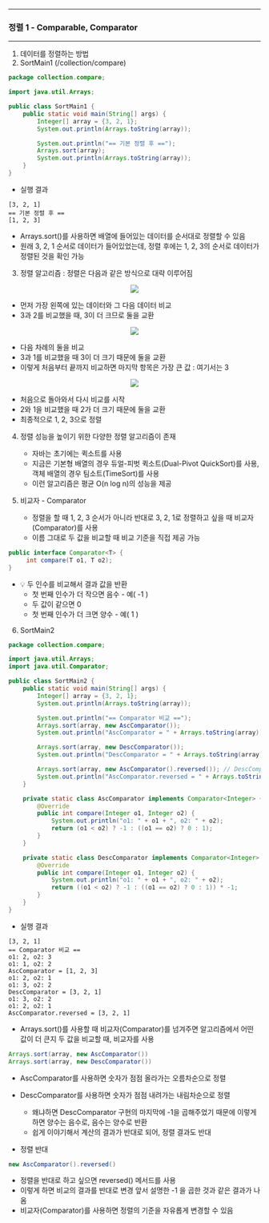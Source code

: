 -----
### 정렬 1 - Comparable, Comparator
-----
1. 데이터를 정렬하는 방법
2. SortMain1 (/collection/compare)
```java
package collection.compare;

import java.util.Arrays;

public class SortMain1 {
    public static void main(String[] args) {
        Integer[] array = {3, 2, 1};
        System.out.println(Arrays.toString(array));

        System.out.println("== 기본 정렬 후 ==");
        Arrays.sort(array);
        System.out.println(Arrays.toString(array));
    }
}
```
  - 실행 결과
```
[3, 2, 1]
== 기본 정렬 후 ==
[1, 2, 3]
```

  - Arrays.sort()를 사용하면 배열에 들어있는 데이터를 순서대로 정렬할 수 있음
  - 원래 3, 2, 1 순서로 데이터가 들어있었는데, 정렬 후에는 1, 2, 3의 순서로 데이터가 정렬된 것을 확인 가능

3. 정렬 알고리즘 : 정렬은 다음과 같은 방식으로 대략 이루어짐
<div align="center">
<img src="https://github.com/user-attachments/assets/b08be503-4af5-46c3-95a9-481fc4873bb3">
</div>

   - 먼저 가장 왼쪽에 있는 데이터와 그 다음 데이터 비교
   - 3과 2를 비교했을 때, 3이 더 크므로 둘을 교환

<div align="center">
<img src="https://github.com/user-attachments/assets/52a0b9b6-cc63-491a-89d6-7ae6a519e684">
</div>

   - 다음 차례의 둘을 비교
   - 3과 1를 비교했을 때 3이 더 크기 때문에 둘을 교환
   - 이렇게 처음부터 끝까지 비교하면 마지막 항목은 가장 큰 값 : 여기서는 3

<div align="center">
<img src="https://github.com/user-attachments/assets/8d4b41a0-6e01-4214-9267-b06e19b9c008">
</div>

   - 처음으로 돌아와서 다시 비교를 시작
   - 2와 1을 비교했을 때 2가 더 크기 때문에 둘을 교환
   - 최종적으로 1, 2, 3으로 정렬

4. 정렬 성능을 높이기 위한 다양한 정렬 알고리즘이 존재
   - 자바는 초기에는 퀵소트를 사용
   - 지금은 기본형 배열의 경우 듀얼-피벗 퀵소트(Dual-Pivot QuickSort)를 사용, 객체 배열의 경우 팀소트(TimeSort)를 사용
   - 이런 알고리즘은 평균 O(n log n)의 성능을 제공

5. 비교자 - Comparator
   - 정렬을 할 때 1, 2, 3 순서가 아니라 반대로 3, 2, 1로 정렬하고 싶을 때 비교자(Comparator)를 사용
   - 이름 그대로 두 값을 비교할 때 비교 기준을 직접 제공 가능
```java
public interface Comparator<T> {
     int compare(T o1, T o2);
}
```

   - 💡 두 인수를 비교해서 결과 값을 반환
     + 첫 번째 인수가 더 작으면 음수 - 예( -1 )
     + 두 값이 같으면 0
     + 첫 번째 인수가 더 크면 양수 - 예( 1 )
     
6. SortMain2
```java
package collection.compare;

import java.util.Arrays;
import java.util.Comparator;

public class SortMain2 {
    public static void main(String[] args) {
        Integer[] array = {3, 2, 1};
        System.out.println(Arrays.toString(array));

        System.out.println("== Comparator 비교 ==");
        Arrays.sort(array, new AscComparator());
        System.out.println("AscComparator = " + Arrays.toString(array));

        Arrays.sort(array, new DescComparator());
        System.out.println("DescComparator = " + Arrays.toString(array));

        Arrays.sort(array, new AscComparator().reversed()); // DescComparator와 동일
        System.out.println("AscComparator.reversed = " + Arrays.toString(array));
    }

    private static class AscComparator implements Comparator<Integer> {
        @Override
        public int compare(Integer o1, Integer o2) {
            System.out.println("o1: " + o1 + ", o2: " + o2);
            return (o1 < o2) ? -1 : ((o1 == o2) ? 0 : 1);
        }
    }

    private static class DescComparator implements Comparator<Integer> {
        @Override
        public int compare(Integer o1, Integer o2) {
            System.out.println("o1: " + o1 + ", o2: " + o2);
            return ((o1 < o2) ? -1 : ((o1 == o2) ? 0 : 1)) * -1;
        }
    }
}
```
  - 실행 결과
```
[3, 2, 1]
== Comparator 비교 ==
o1: 2, o2: 3
o1: 1, o2: 2
AscComparator = [1, 2, 3]
o1: 2, o2: 1
o1: 3, o2: 2
DescComparator = [3, 2, 1]
o1: 3, o2: 2
o1: 2, o2: 1
AscComparator.reversed = [3, 2, 1]
```

   - Arrays.sort()를 사용할 때 비교자(Comparator)를 넘겨주면 알고리즘에서 어떤 값이 더 큰지 두 값을 비교할 때, 비교자를 사용
```java
Arrays.sort(array, new AscComparator())
Arrays.sort(array, new DescComparator())
```

   - AscComparator를 사용하면 숫자가 점점 올라가는 오름차순으로 정렬
   - DescComparator를 사용하면 숫자가 점점 내려가는 내림차순으로 정렬
     + 왜냐하면 DescComparator 구현의 마지막에 -1을 곱해주었기 때문에 이렇게 하면 양수는 음수로, 음수는 양수로 반환
     + 쉽게 이야기해서 계산의 결과가 반대로 되어, 정렬 결과도 반대

   - 정렬 반대
```java
new AscComparator().reversed()
```
   - 정렬을 반대로 하고 싶으면 reversed() 메서드를 사용
   - 이렇게 하면 비교의 결과를 반대로 변경 앞서 설명한 -1 을 곱한 것과 같은 결과가 나옴
   - 비교자(Comparator)를 사용하면 정렬의 기준을 자유롭게 변경할 수 있음
